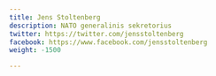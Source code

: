 ```yaml
---
title: Jens Stoltenberg
description: NATO generalinis sekretorius
twitter: https://twitter.com/jensstoltenberg
facebook: https://www.facebook.com/jensstoltenberg
weight: -1500

---
```

